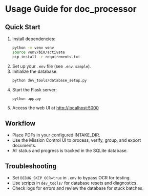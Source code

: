 # Usage Guide for doc_processor

## Quick Start

1. Install dependencies:
   ```bash
   python -m venv venv
   source venv/bin/activate
   pip install -r requirements.txt
   ```
2. Set up your `.env` file (see `.env.sample`).
3. Initialize the database:
   ```bash
   python dev_tools/database_setup.py
   ```
4. Start the Flask server:
   ```bash
   python app.py
   ```
5. Access the web UI at [http://localhost:5000](http://localhost:5000)

## Workflow
- Place PDFs in your configured INTAKE_DIR.
- Use the Mission Control UI to process, verify, group, and export documents.
- All status and progress is tracked in the SQLite database.

## Troubleshooting
- Set `DEBUG_SKIP_OCR=true` in `.env` to bypass OCR for testing.
- Use scripts in `dev_tools/` for database resets and diagnostics.
- Check logs for errors and review the database for stuck batches.
